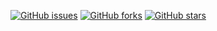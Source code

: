 [![GitHub issues](https://img.shields.io/github/issues/omergunal/hackerbot.svg)](https://github.com/BlacksCrows/Devil-Eliminate/issues)
[![GitHub forks](https://img.shields.io/github/forks/omergunal/hackerbot.svg)](https://github.com/BlacksCrows/Devil-Eliminate/network)
[![GitHub stars](https://img.shields.io/github/stars/omergunal/hackerbot.svg)](https://github.com/BlacksCrows/Devil-Eliminate/stargazers)
